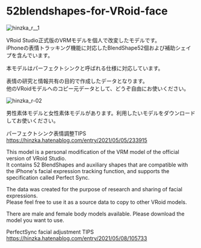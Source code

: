 # 52blendshapes-for-VRoid-face
![hinzka_r__1](https://user-images.githubusercontent.com/32916633/142255242-ffc62854-9d7a-4dcd-9245-3b58139a135e.png)



VRoid Studio正式版のVRMモデルを個人で改変したモデルです。  
iPhoneの表情トラッキング機能に対応したBlendShape52個および補助シェイプを含んでいます。

本モデルはパーフェクトシンクと呼ばれる仕様に対応しています。

表情の研究と情報共有の目的で作成したデータとなります。  
他のVRoidモデルへのコピー元データとして、どうぞ自由にお使いください。

![hinzka_r-02](https://user-images.githubusercontent.com/32916633/142413428-829f71d6-dd9c-4835-a611-efb691837d3f.png)

男性素体モデルと女性素体モデルがあります。利用したいモデルをダウンロードしてお使いください。

パーフェクトシンク表情調整TIPS https://hinzka.hatenablog.com/entry/2021/05/05/233915


This model is a personal modification of the VRM model of the official version of VRoid Studio.  
It contains 52 BlendShapes and auxiliary shapes that are compatible with the iPhone's facial expression tracking function, and supports the specification called Perfect Sync.

The data was created for the purpose of research and sharing of facial expressions.  
Please feel free to use it as a source data to copy to other VRoid models.  

There are male and female body models available. Please download the model you want to use.  

PerfectSync facial adjustment TIPS https://hinzka.hatenablog.com/entry/2021/05/08/105733


